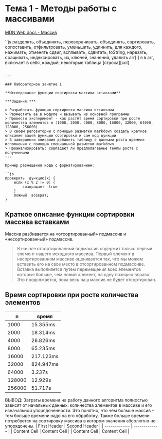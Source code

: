 # Тема 1 - Методы работы с массивами 

[MDN Web docs - Массив](https://developer.mozilla.org/en-US/docs/Web/JavaScript/Reference/Global_Objects/Array ) 

``js 
разделять, объединять, переворачивать, объединять, сортировать, 
сопоставить, отфильтровать, уменьшить, удлинить, для каждого, 
нажимать, отменять сдвиг, всплывать, сдвигать, toString, 
нарезать, сращивать, индексировать, из, ключей, значений, 
удалить arr[i] 
я в arr, включает в себя, каждый, некоторые 
таблица [строка][col] 
```

---  

### Лабораторное занятие 1 

**Исследование функции сортировки массива вставками**  

***Задания:***  

> Разработать функцию сортировки массива вставками 
> Разместить её в модуле и вызывать из основной программы 
> Провести эксперимент - как растёт время сортировки при росте количества элементов n (1000, 2000, 4000, 8000, 16000, 32000, 64000, 128000, 256000) 
> В своём репозитории с помощью разметки markdown создать краткое описание вашей функции сортировки и сам код функции 
> В завершении описания добавить таблицу с данными роста времени исполнения с помощью специальной разметки markdown 
> Проанализировать: совпадают ли предполагаемые темпы роста с полученными 
---  

Пример размещения кода с форматированием: 

``js
проверить  функцию(x) {
    если (x % 2 != 0) {
        возвращает  true
    }
    ложный  возврат;
}
```
## Краткое описание функции сортировки массива вставками 

Массив разбивается на «отсортированный» подмассив и «несортированный» подмассив. 
>В начале отсортированный подмассив содержит только первый элемент нашего исходного массива.
>Первый элемент в несортированном массиве оценивается так, что мы можем вставить его 
на свое место в отсортированном подмассиве.
>Вставка выполняется путем перемещения всех элементов которые больше, чем новый элемент, 
на одну позицию вправо.
Это продолжается, пока весь наш массив не будет отсортирован.

## Время сортировки при росте количества элементов
|     n         |     время     |
| ------------- | ------------- |
|      1000     |    15.355ms   |
|      2000     |    18.314ms   |
|      4000     |    26.826ms   |
|      8000     |    65.235ms   |
|     16000     |    217.123ms  |
|     32000     |    824.947ms  |
|     64000     |    3.237s     |
|    128000     |    12.929s    |
|    256000     |    51.717s    |

ВЫВОД:
Затраты времени на работу данного алгоритма полностью зависят от начальных данных: 
количества элементов в массиве и его изначальной упорядоченности. 
Это понятно, что чем больше массив – тем больше времени надо на его обработку. 
Также больше времени потребуется на сортировку  массива в котором значения абсолютно не упорядочены.
| First Header  | Second Header |
| ------------- | ------------- |
| Content Cell  | Content Cell  |
| Content Cell  | Content Cell  |

